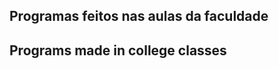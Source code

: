 <b>Programas feitos nas aulas da faculdade</b><br>
--------------------------------------
<b>Programs made in college classes</b>
---------------------------------------
